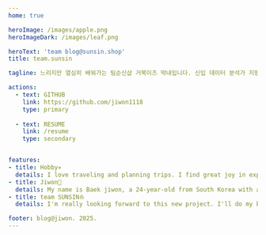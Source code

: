 ```yaml
---
home: true

heroImage: /images/apple.png
heroImageDark: /images/leaf.png

heroText: 'team blog@sunsin.shop'
title: team.sunsin

tagline: 느리지만 열심히 배워가는 팀순신샵 거북이즈 막내입니다. 신입 데이터 분석가 지망생을 만나보세요.

actions:
  - text: GITHUB
    link: https://github.com/jiwon1118
    type: primary
  
  - text: RESUME
    link: /resume
    type: secondary


features:
- title: Hobby✈️
  details: I love traveling and planning trips. I find great joy in exploring new cultures and immersing myself in local experiences.
- title: Jiwon💜
  details: My name is Baek jiwon, a 24-year-old from South Korea with a passion for data analysis.
- title: team SUNSIN⛵
  details: I'm really looking forward to this new project. I'll do my best to learn everything I can and contribute to the team.

footer: blog@jiwon. 2025.
---
```


